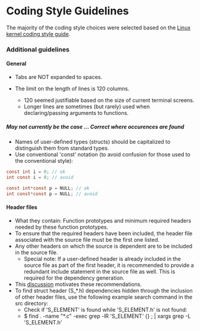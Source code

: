 # Coding Style Guidelines

The majority of the coding style choices were selected based on the [Linux kernel coding style guide](https://www.kernel.org/doc/html/v4.10/process/coding-style.html).

### Additional guidelines

#### General

- Tabs are NOT expanded to spaces.

- The limit on the length of lines is 120 columns.
	- 120 seemed justifiable based on the size of current terminal screens.
	- Longer lines are sometimes (but rarely) used when declaring/passing arguments to functions.

##### May not currently be the case ... Correct where occurences are found
- Names of user-defined types (structs) should be capitalized to distinguish them from standard types.
- Use conventional 'const' notation (to avoid confusion for those used to the conventional style):
```c
const int i = 0; // ok
int const i = 0; // avoid

const int*const p = NULL; // ok
int const*const p = NULL; // avoid
```



#### Header files
- What they contain: Function prototypes and minimum required headers needed by these function prototypes.
- To ensure that the required headers have been included, the header file associated with the source file must be the first one listed.
- Any other headers on which the source is dependent are to be included in the source file.
	- Special note: If a user-defined header is already included in the source file as part of the first header, it is recommended to provide a redundant include statement in the source file as well. This is required for the dependency generation.
- This [discussion](http://stackoverflow.com/questions/1804486/should-i-use-include-in-headers) motivates these
recommendations.
- To find struct header (S_*.h) dependencies hidden through the inclusion of other header files, use the following example search command in the src directory:
	- Check if 'S_ELEMENT' is found while 'S_ELEMENT.h' is not found:
	- $ find . -name "*.c" -exec grep -lR 'S_ELEMENT' {} \; | xargs grep -L 'S_ELEMENT.h'
